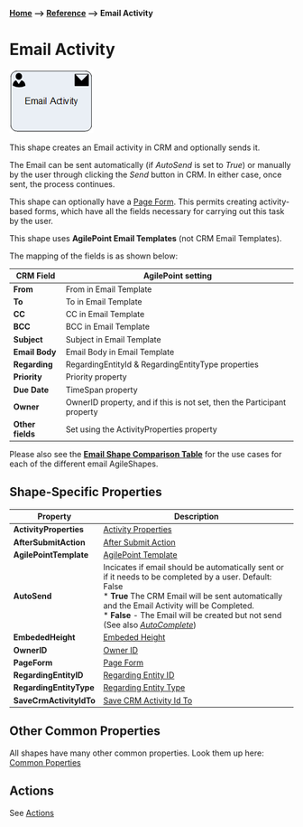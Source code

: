 __[Home](/) --> [Reference](/ref) --> Email Activity__

# Email Activity

![Email Activity](media/EmailActivity.png)

This shape creates an Email activity in CRM and optionally sends it.

The Email can be sent automatically (if *AutoSend* is set to *True*) or
manually by the user through clicking the *Send* button in CRM. In either case,
once sent, the process continues.

This shape can optionally have a [Page Form](PageForm.md). This permits
creating activity-based forms, which have all the fields necessary for carrying
out this task by the user.

This shape uses **AgilePoint Email Templates** (not CRM Email Templates).

The mapping of the fields is as shown below:

| CRM Field    | AgilePoint setting                                                      |
|--------------|-------------------------------------------------------------------------|
| **From**         | From in Email Template                                                  |
| **To**           | To in Email Template                                                    |
| **CC**           | CC in Email Template                                                    |
| **BCC**          | BCC in Email Template                                                   |
| **Subject**      | Subject in Email Template                                               |
| **Email Body**   | Email Body in Email Template                                            |
| **Regarding**    | RegardingEntityId & RegardingEntityType properties                      |
| **Priority**     | Priority property                                                       |
| **Due Date**     | TimeSpan property                                                       |
| **Owner**        | OwnerID property, and if this is not set, then the Participant property |
| **Other fields** | Set using the ActivityProperties property                               |

Please also see the **[Email Shape Comparison Table](common/EmailShapeComparisonTable.md)** for the use cases for each
of the different email AgileShapes.


## Shape-Specific Properties

| Property | Description |
| -------- | ----------- |
| **ActivityProperties**  | [Activity Properties](common/ActivityProperties.md)|
| **AfterSubmitAction**   | [After Submit Action](common/AfterSubmitAction.md) |
| **AgilePointTemplate**  | [AgilePoint Template](common/AgilePointTemplate.md) |
| **AutoSend**            | Incicates if email should be automatically sent or if it needs to be completed by a user. Default: False <br />* **True** The CRM Email will be sent automatically and the Email Activity will be Completed.<br>* **False** - The Email will be created but not send (See also *[AutoComplete](common/AutoComplete.md)*)|
| **EmbededHeight**       | [Embeded Height](common/EmbededHeight.md)|
| **OwnerID**             | [Owner ID](common/OwnerId.md) |
| **PageForm**            | [Page Form](common/PageForm.md) |
| **RegardingEntityID**   | [Regarding Entity ID](common/RegardingEntityID.md) |
| **RegardingEntityType** | [Regarding Entity Type](common/RegardingEntityType.md)| 
| **SaveCrmActivityIdTo** | [Save CRM Activity Id To](common/SaveCrmActivityIdTo.md) |

## Other Common Properties
All shapes have many other common properties. Look them up here: [Common Poperties](common/README.md)

## Actions
See [Actions](common/Actions.md)
